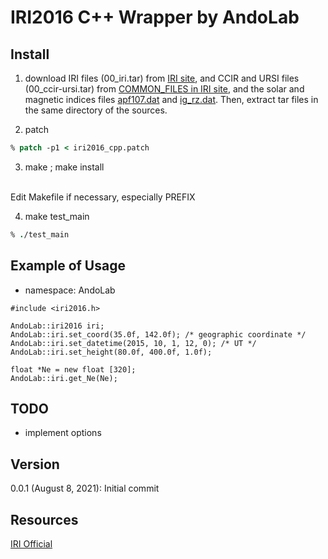 # IRI2016 C++ Wrapper by AndoLab

## Install
1. download IRI files (00_iri.tar) from [IRI site](http://irimodel.org/IRI-2016/),
and CCIR and URSI files (00_ccir-ursi.tar) from [COMMON_FILES in IRI site](http://irimodel.org/COMMON_FILES/), and the solar and magnetic indices files [apf107.dat](https://chain-new.chain-project.net/echaim_downloads/apf107.dat) and [ig_rz.dat](https://chain-new.chain-project.net/echaim_downloads/ig_rz.dat).
Then, extract tar files in the same directory of the sources.

2. patch
```Tcsh
% patch -p1 < iri2016_cpp.patch
```

3. make ; make install
<br>
Edit Makefile if necessary, especially PREFIX

4. make test_main
```Tcsh
% ./test_main
```


## Example of Usage

* namespace: AndoLab

```C++:exmple
#include <iri2016.h>

AndoLab::iri2016 iri;
AndoLab::iri.set_coord(35.0f, 142.0f); /* geographic coordinate */
AndoLab::iri.set_datetime(2015, 10, 1, 12, 0); /* UT */
AndoLab::iri.set_height(80.0f, 400.0f, 1.0f);

float *Ne = new float [320];
AndoLab::iri.get_Ne(Ne);
```

## TODO
* implement options

## Version
0.0.1 (August 8, 2021): Initial commit

## Resources
[IRI Official](http://irimodel.org/)
